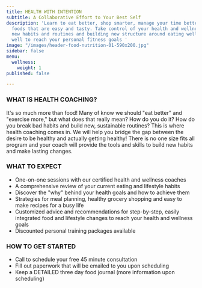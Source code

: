 ```yaml
---
title: HEALTH WITH INTENTION
subtitle: A Collaborative Effort to Your Best Self
description: 'Learn to eat better, shop smarter, manage your time better, prepare
  foods that are easy and tasty. Take control of your health and wellness by learning
  new habits and routines and building new structure around eating well and feeling
  well to reach your personal fitness goals '
image: "/images/header-food-nutrition-01-590x200.jpg"
sidebar: false
menu:
  wellness:
    weight: 1
published: false

---
```

### **WHAT IS HEALTH COACHING?**

It's so much more than food!  Many of know we should "eat better" and "exercise more," but what does that really mean?  How do you do it? How do you break bad habits and build new, sustainable routines?  This is where health coaching comes in.  We will help you bridge the gap between the desire to be healthy and actually getting healthy!  There is no one size fits all program and your coach will provide the tools and skills to build new habits and make lasting changes.

### **WHAT TO EXPECT**

* One-on-one sessions with our certified health and wellness coaches
* A comprehensive review of your current eating and lifestyle habits
* Discover the "why" behind your health goals and how to achieve them
* Strategies for meal planning, healthy grocery shopping and easy to make recipes for a busy life
* Customized advice and recommendations for step-by-step, easily integrated food and lifestyle changes to reach your health and wellness goals
* Discounted personal training packages available

### **HOW TO GET STARTED**

* Call to schedule your free 45 minute consultation
* Fill out paperwork that will be emailed to you upon scheduling
* Keep a DETAILED three day food journal (more information upon scheduling)